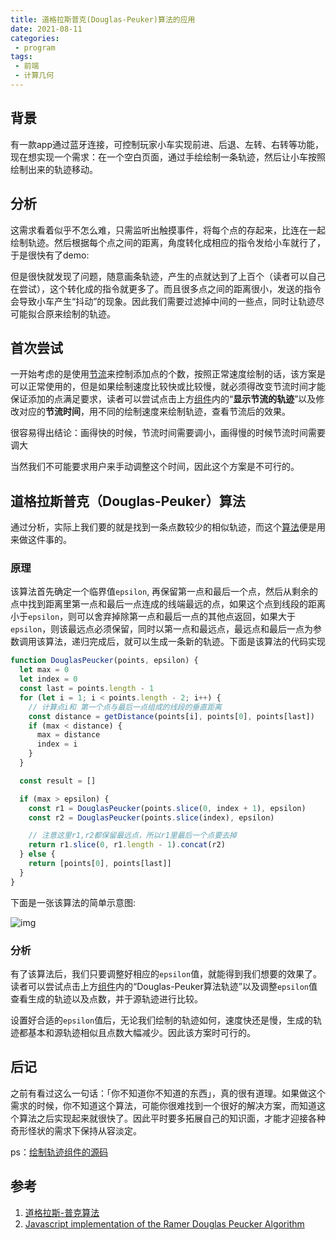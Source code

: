 ```yaml
---
title: 道格拉斯普克(Douglas-Peuker)算法的应用
date: 2021-08-11
categories:
 - program
tags:
 - 前端
 - 计算几何
---
```


## 背景

有一款app通过蓝牙连接，可控制玩家小车实现前进、后退、左转、右转等功能，现在想实现一个需求：在一个空白页面，通过手绘绘制一条轨迹，然后让小车按照绘制出来的轨迹移动。

## 分析

这需求看着似乎不怎么难，只需监听出触摸事件，将每个点的存起来，比连在一起绘制轨迹。然后根据每个点之间的距离，角度转化成相应的指令发给小车就行了，于是很快有了demo:

<CarPath />

但是很快就发现了问题，随意画条轨迹，产生的点就达到了上百个（读者可以自己在尝试），这个转化成的指令就更多了。而且很多点之间的距离很小，发送的指令会导致小车产生“抖动”的现象。因此我们需要过滤掉中间的一些点，同时让轨迹尽可能拟合原来绘制的轨迹。

## 首次尝试

一开始考虑的是使用[节流](https://www.lodashjs.com/docs/lodash.throttle#throttle)来控制添加点的个数，按照正常速度绘制的话，该方案是可以正常使用的，但是如果绘制速度比较快或比较慢，就必须得改变节流时间才能保证添加的点满足要求，读者可以尝试点击上方[组件](#分析)内的“**显示节流的轨迹**”以及修改对应的**节流时间**，用不同的绘制速度来绘制轨迹，查看节流后的效果。

很容易得出结论：画得快的时候，节流时间需要调小，画得慢的时候节流时间需要调大

当然我们不可能要求用户来手动调整这个时间，因此这个方案是不可行的。

## 道格拉斯普克（Douglas-Peuker）算法

通过分析，实际上我们要的就是找到一条点数较少的相似轨迹，而这个[算法](https://zh.wikipedia.org/wiki/%E9%81%93%E6%A0%BC%E6%8B%89%E6%96%AF-%E6%99%AE%E5%85%8B%E7%AE%97%E6%B3%95)便是用来做这件事的。

### 原理

该算法首先确定一个临界值`epsilon`, 再保留第一点和最后一个点，然后从剩余的点中找到距离里第一点和最后一点连成的线端最远的点，如果这个点到线段的距离小于`epsilon`，则可以舍弃掉除第一点和最后一点的其他点返回，如果大于`epsilon`，则该最远点必须保留，同时以第一点和最远点，最远点和最后一点为参数调用该算法，递归完成后，就可以生成一条新的轨迹。下面是该算法的代码实现

```js
function DouglasPeucker(points, epsilon) {
  let max = 0
  let index = 0
  const last = points.length - 1
  for (let i = 1; i < points.length - 2; i++) {
    // 计算点i和 第一个点与最后一点组成的线段的垂直距离
    const distance = getDistance(points[i], points[0], points[last])
    if (max < distance) {
      max = distance
      index = i
    }
  }

  const result = []

  if (max > epsilon) {
    const r1 = DouglasPeucker(points.slice(0, index + 1), epsilon)
    const r2 = DouglasPeucker(points.slice(index), epsilon)

    // 注意这里r1,r2都保留最远点，所以r1里最后一个点要去掉
    return r1.slice(0, r1.length - 1).concat(r2)
  } else {
    return [points[0], points[last]]
  }
}
```

下面是一张该算法的简单示意图:

![img](/img/Douglas-Peucker_animated.gif)

### 分析

有了该算法后，我们只要调整好相应的`epsilon`值，就能得到我们想要的效果了。读者可以尝试点击上方[组件](#分析)内的“Douglas-Peuker算法轨迹”以及调整`epsilon`值查看生成的轨迹以及点数，并于源轨迹进行比较。

设置好合适的`epsilon`值后，无论我们绘制的轨迹如何，速度快还是慢，生成的轨迹都基本和源轨迹相似且点数大幅减少。因此该方案时可行的。

## 后记

之前有看过这么一句话：「你不知道你不知道的东西」，真的很有道理。如果做这个需求的时候，你不知道这个算法，可能你很难找到一个很好的解决方案，而知道这个算法之后实现起来就很快了。因此平时要多拓展自己的知识面，才能才迎接各种奇形怪状的需求下保持从容淡定。

ps：[绘制轨迹组件的源码](https://github.com/action-hong/blogs/blob/main/.vuepress/components/CarPath.vue)

## 参考

1. [道格拉斯-普克算法](https://zh.wikipedia.org/wiki/%E9%81%93%E6%A0%BC%E6%8B%89%E6%96%AF-%E6%99%AE%E5%85%8B%E7%AE%97%E6%B3%95)
2. [Javascript implementation of the Ramer Douglas Peucker Algorithm](https://karthaus.nl/rdp/)
